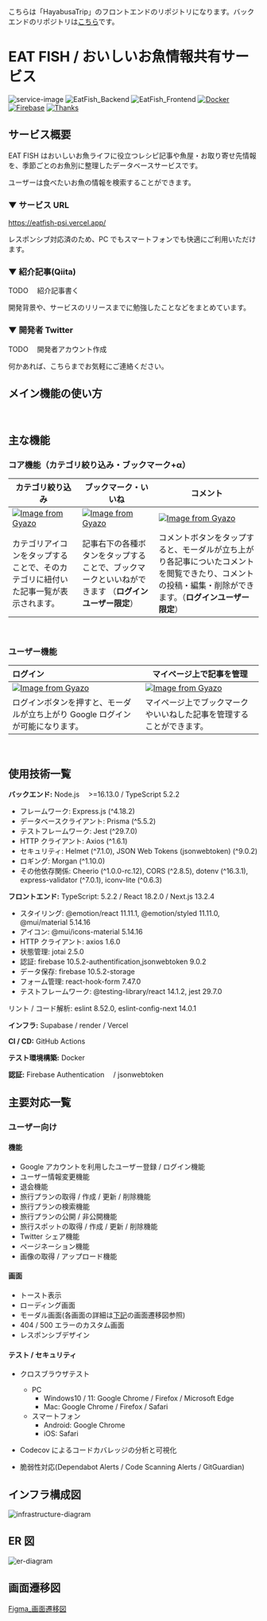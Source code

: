 こちらは「HayabusaTrip」のフロントエンドのリポジトリになります。バックエンドのリポジトリは[こちら](https://github.com/keynyaan/hayabusatrip-backend)です。

# EAT FISH / おいしいお魚情報共有サービス

![service-image](https://github.com/Karukan0814/EatFish_All/blob/master/assets/EatFishImg.png)
![EatFish_Backend](https://img.shields.io/badge/Backend-Node.js%20%3E%3D16.13.0%20%2F%20TypeScript%205.2.2-brightgreen)
![EatFish_Frontend](https://img.shields.io/badge/Frontend-TypeScript%3A%205.2.2%20%2F%20React%2018.2.0%20%2F%20Next.js%2013.2.4-blue)
[![Docker](https://img.shields.io/badge/Docker-gray?logo=Docker&logoColor=2496ED)](https://www.docker.com)
[![Firebase](https://img.shields.io/badge/Firebase-gray?logo=Firebase&logoColor=FFCA28)](https://firebase.google.com)
[![Thanks](https://img.shields.io/badge/Thank%20you-for%20visiting-00aab9)](https://www.eatfish.com)

## サービス概要

EAT FISH はおいしいお魚ライフに役立つレシピ記事や魚屋・お取り寄せ先情報を、季節ごとのお魚別に整理したデータベースサービスです。

ユーザーは食べたいお魚の情報を検索することができます。

### ▼ サービス URL

https://eatfish-psi.vercel.app/

レスポンシブ対応済のため、PC でもスマートフォンでも快適にご利用いただけます。

### ▼ 紹介記事(Qiita)

TODO 　紹介記事書く

開発背景や、サービスのリリースまでに勉強したことなどをまとめています。

### ▼ 開発者 Twitter

TODO 　開発者アカウント作成

何かあれば、こちらまでお気軽にご連絡ください。

## メイン機能の使い方

<br>

## 主な機能

### コア機能（カテゴリ絞り込み・ブックマーク+α）

| カテゴリ絞り込み                                                                                                                    | ブックマーク・いいね                                                                                                                | コメント                                                                                                                                                   |
| ----------------------------------------------------------------------------------------------------------------------------------- | ----------------------------------------------------------------------------------------------------------------------------------- | ---------------------------------------------------------------------------------------------------------------------------------------------------------- |
| [![Image from Gyazo](https://i.gyazo.com/f43ddd0aca232a7f5df0a193f51a73c0.gif)](https://gyazo.com/f43ddd0aca232a7f5df0a193f51a73c0) | [![Image from Gyazo](https://i.gyazo.com/8910bd2f80c2bf9e5f65e2cb351c3a38.gif)](https://gyazo.com/8910bd2f80c2bf9e5f65e2cb351c3a38) | [![Image from Gyazo](https://i.gyazo.com/001e2dd07b9512f77945cbdcfa0e25a4.gif)](https://gyazo.com/001e2dd07b9512f77945cbdcfa0e25a4)                        |
| カテゴリアイコンをタップすることで、そのカテゴリに紐付いた記事一覧が表示されます。                                                  | 記事右下の各種ボタンをタップすることで、ブックマークといいねができます （**ログインユーザー限定**）                                 | コメントボタンをタップすると、モーダルが立ち上がり各記事についたコメントを閲覧できたり、コメントの投稿・編集・削除ができます。（**ログインユーザー限定**） |

<br>

### ユーザー機能

| ログイン                                                                                                                            | マイページ上で記事を管理                                                                                                            |
| :---------------------------------------------------------------------------------------------------------------------------------- | ----------------------------------------------------------------------------------------------------------------------------------- |
| [![Image from Gyazo](https://i.gyazo.com/670f1953ffa6efede6bec8c87b1af81a.png)](https://gyazo.com/670f1953ffa6efede6bec8c87b1af81a) | [![Image from Gyazo](https://i.gyazo.com/a3183825d24f38257c3f0b9d2e69fbfa.gif)](https://gyazo.com/a3183825d24f38257c3f0b9d2e69fbfa) |
| ログインボタンを押すと、モーダルが立ち上がり Google ログインが可能になります。                                                      | マイページ上でブックマークやいいねした記事を管理することができます。                                                                |

<br>

## 使用技術一覧

**バックエンド:** Node.js 　>=16.13.0 / TypeScript 5.2.2

- フレームワーク: Express.js (^4.18.2)
- データベースクライアント: Prisma (^5.5.2)
- テストフレームワーク: Jest (^29.7.0)
- HTTP クライアント: Axios (^1.6.1)
- セキュリティ: Helmet (^7.1.0), JSON Web Tokens (jsonwebtoken) (^9.0.2)
- ロギング: Morgan (^1.10.0)
- その他依存関係: Cheerio (^1.0.0-rc.12), CORS (^2.8.5), dotenv (^16.3.1), express-validator (^7.0.1), iconv-lite (^0.6.3)

**フロントエンド:** TypeScript: 5.2.2 / React 18.2.0 / Next.js 13.2.4

- スタイリング: @emotion/react 11.11.1, @emotion/styled 11.11.0, @mui/material 5.14.16
- アイコン: @mui/icons-material 5.14.16
- HTTP クライアント: axios 1.6.0
- 状態管理: jotai 2.5.0
- 認証: firebase 10.5.2-authentification,jsonwebtoken 9.0.2
- データ保存: firebase 10.5.2-storage
- フォーム管理: react-hook-form 7.47.0
- テストフレームワーク: @testing-library/react 14.1.2, jest 29.7.0

リント / コード解析: eslint 8.52.0, eslint-config-next 14.0.1

**インフラ:**
Supabase / render / Vercel

**CI / CD:** GitHub Actions

**テスト環境構築:** Docker

**認証:** Firebase Authentication 　/ jsonwebtoken

## 主要対応一覧

### ユーザー向け

#### 機能

- Google アカウントを利用したユーザー登録 / ログイン機能
- ユーザー情報変更機能
- 退会機能
- 旅行プランの取得 / 作成 / 更新 / 削除機能
- 旅行プランの検索機能
- 旅行プランの公開 / 非公開機能
- 旅行スポットの取得 / 作成 / 更新 / 削除機能
- Twitter シェア機能
- ページネーション機能
- 画像の取得 / アップロード機能

#### 画面

- トースト表示
- ローディング画面
- モーダル画面(各画面の詳細は[下記](#screen-transition-diagram)の画面遷移図参照)
- 404 / 500 エラーのカスタム画面
- レスポンシブデザイン

#### テスト / セキュリティ

- クロスブラウザテスト

  - PC
    - Windows10 / 11: Google Chrome / Firefox / Microsoft Edge
    - Mac: Google Chrome / Firefox / Safari
  - スマートフォン
    - Android: Google Chrome
    - iOS: Safari

- Codecov によるコードカバレッジの分析と可視化
- 脆弱性対応(Dependabot Alerts / Code Scanning Alerts / GitGuardian)

## インフラ構成図

![infrastructure-diagram](https://github.com/Karukan0814/EatFish_All/blob/master/assets/infrastructure.drawio.png)

## ER 図

![er-diagram](https://github.com/Karukan0814/EatFish_All/blob/master/assets/Supbase%20Schema.png)
<a id="screen-transition-diagram"></a>

## 画面遷移図

[Figma\_画面遷移図](https://www.figma.com/file/1OgxVeGaDw9riHGzxyGoLG/%E7%94%BB%E9%9D%A2%E9%81%B7%E7%A7%BB%E5%9B%B3_HayabusaTrip?type=design&node-id=0-1&mode=design)
